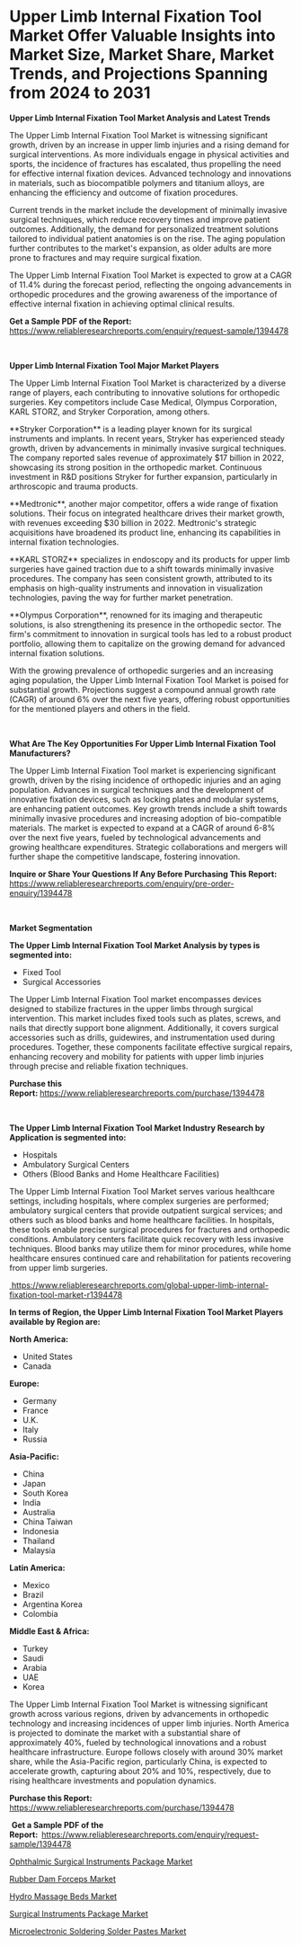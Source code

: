 <p><h1>Upper Limb Internal Fixation Tool Market Offer Valuable Insights into Market Size, Market Share, Market Trends, and Projections Spanning from 2024 to 2031</h1></p><p><strong>Upper Limb Internal Fixation Tool Market Analysis and Latest Trends</strong></p>
<p><p>The Upper Limb Internal Fixation Tool Market is witnessing significant growth, driven by an increase in upper limb injuries and a rising demand for surgical interventions. As more individuals engage in physical activities and sports, the incidence of fractures has escalated, thus propelling the need for effective internal fixation devices. Advanced technology and innovations in materials, such as biocompatible polymers and titanium alloys, are enhancing the efficiency and outcome of fixation procedures.</p><p>Current trends in the market include the development of minimally invasive surgical techniques, which reduce recovery times and improve patient outcomes. Additionally, the demand for personalized treatment solutions tailored to individual patient anatomies is on the rise. The aging population further contributes to the market's expansion, as older adults are more prone to fractures and may require surgical fixation.</p><p>The Upper Limb Internal Fixation Tool Market is expected to grow at a CAGR of 11.4% during the forecast period, reflecting the ongoing advancements in orthopedic procedures and the growing awareness of the importance of effective internal fixation in achieving optimal clinical results.</p></p>
<p><strong>Get a Sample PDF of the Report:&nbsp;</strong> <a href="https://www.reliableresearchreports.com/enquiry/request-sample/1394478">https://www.reliableresearchreports.com/enquiry/request-sample/1394478</a></p>
<p>&nbsp;</p>
<p><strong>Upper Limb Internal Fixation Tool Major Market Players</strong></p>
<p><p>The Upper Limb Internal Fixation Tool Market is characterized by a diverse range of players, each contributing to innovative solutions for orthopedic surgeries. Key competitors include Case Medical, Olympus Corporation, KARL STORZ, and Stryker Corporation, among others.</p><p>**Stryker Corporation** is a leading player known for its surgical instruments and implants. In recent years, Stryker has experienced steady growth, driven by advancements in minimally invasive surgical techniques. The company reported sales revenue of approximately $17 billion in 2022, showcasing its strong position in the orthopedic market. Continuous investment in R&D positions Stryker for further expansion, particularly in arthroscopic and trauma products.</p><p>**Medtronic**, another major competitor, offers a wide range of fixation solutions. Their focus on integrated healthcare drives their market growth, with revenues exceeding $30 billion in 2022. Medtronic's strategic acquisitions have broadened its product line, enhancing its capabilities in internal fixation technologies.</p><p>**KARL STORZ** specializes in endoscopy and its products for upper limb surgeries have gained traction due to a shift towards minimally invasive procedures. The company has seen consistent growth, attributed to its emphasis on high-quality instruments and innovation in visualization technologies, paving the way for further market penetration.</p><p>**Olympus Corporation**, renowned for its imaging and therapeutic solutions, is also strengthening its presence in the orthopedic sector. The firm's commitment to innovation in surgical tools has led to a robust product portfolio, allowing them to capitalize on the growing demand for advanced internal fixation solutions.</p><p>With the growing prevalence of orthopedic surgeries and an increasing aging population, the Upper Limb Internal Fixation Tool Market is poised for substantial growth. Projections suggest a compound annual growth rate (CAGR) of around 6% over the next five years, offering robust opportunities for the mentioned players and others in the field.</p></p>
<p>&nbsp;</p>
<p><strong>What Are The Key Opportunities For Upper Limb Internal Fixation Tool Manufacturers?</strong></p>
<p><p>The Upper Limb Internal Fixation Tool market is experiencing significant growth, driven by the rising incidence of orthopedic injuries and an aging population. Advances in surgical techniques and the development of innovative fixation devices, such as locking plates and modular systems, are enhancing patient outcomes. Key growth trends include a shift towards minimally invasive procedures and increasing adoption of bio-compatible materials. The market is expected to expand at a CAGR of around 6-8% over the next five years, fueled by technological advancements and growing healthcare expenditures. Strategic collaborations and mergers will further shape the competitive landscape, fostering innovation.</p></p>
<p><strong>Inquire or Share Your Questions If Any Before Purchasing This Report:</strong> <a href="https://www.reliableresearchreports.com/enquiry/pre-order-enquiry/1394478">https://www.reliableresearchreports.com/enquiry/pre-order-enquiry/1394478</a></p>
<p>&nbsp;</p>
<p><strong>Market Segmentation</strong></p>
<p><strong>The Upper Limb Internal Fixation Tool Market Analysis by types is segmented into:</strong></p>
<p><ul><li>Fixed Tool</li><li>Surgical Accessories</li></ul></p>
<p><p>The Upper Limb Internal Fixation Tool market encompasses devices designed to stabilize fractures in the upper limbs through surgical intervention. This market includes fixed tools such as plates, screws, and nails that directly support bone alignment. Additionally, it covers surgical accessories such as drills, guidewires, and instrumentation used during procedures. Together, these components facilitate effective surgical repairs, enhancing recovery and mobility for patients with upper limb injuries through precise and reliable fixation techniques.</p></p>
<p><strong>Purchase this Report:&nbsp;</strong><a href="https://www.reliableresearchreports.com/purchase/1394478">https://www.reliableresearchreports.com/purchase/1394478</a></p>
<p>&nbsp;</p>
<p><strong>The Upper Limb Internal Fixation Tool Market Industry Research by Application is segmented into:</strong></p>
<p><ul><li>Hospitals</li><li>Ambulatory Surgical Centers</li><li>Others (Blood Banks and Home Healthcare Facilities)</li></ul></p>
<p><p>The Upper Limb Internal Fixation Tool Market serves various healthcare settings, including hospitals, where complex surgeries are performed; ambulatory surgical centers that provide outpatient surgical services; and others such as blood banks and home healthcare facilities. In hospitals, these tools enable precise surgical procedures for fractures and orthopedic conditions. Ambulatory centers facilitate quick recovery with less invasive techniques. Blood banks may utilize them for minor procedures, while home healthcare ensures continued care and rehabilitation for patients recovering from upper limb surgeries.</p></p>
<p><a href="https://www.reliableresearchreports.com/global-upper-limb-internal-fixation-tool-market-r1394478">&nbsp;https://www.reliableresearchreports.com/global-upper-limb-internal-fixation-tool-market-r1394478</a></p>
<p><strong>In terms of Region, the Upper Limb Internal Fixation Tool Market Players available by Region are:</strong></p>
<p>
    <p> <strong> North America: </strong>
        <ul>
            <li>United States</li>
            <li>Canada</li>
        </ul>
        </p> 
    <p> <strong> Europe: </strong>
        <ul>
            <li>Germany</li>
            <li>France</li>
            <li>U.K.</li>
            <li>Italy</li>
            <li>Russia</li>
        </ul>
        </p> 
    <p> <strong> Asia-Pacific: </strong>
        <ul>
            <li>China</li>
            <li>Japan</li>
            <li>South Korea</li>
            <li>India</li>
            <li>Australia</li>
            <li>China Taiwan</li>
            <li>Indonesia</li>
            <li>Thailand</li>
            <li>Malaysia</li>
        </ul>
        </p> 
    <p> <strong> Latin America: </strong>
        <ul>
            <li>Mexico</li>
            <li>Brazil</li>
            <li>Argentina Korea</li>
            <li>Colombia</li>
        </ul>
        </p> 
    <p> <strong> Middle East & Africa: </strong>
        <ul>
            <li>Turkey</li>
            <li>Saudi</li>
            <li>Arabia</li>
            <li>UAE</li>
            <li>Korea</li>
        </ul>
    </p>
    </p>
<p><p>The Upper Limb Internal Fixation Tool Market is witnessing significant growth across various regions, driven by advancements in orthopedic technology and increasing incidences of upper limb injuries. North America is projected to dominate the market with a substantial share of approximately 40%, fueled by technological innovations and a robust healthcare infrastructure. Europe follows closely with around 30% market share, while the Asia-Pacific region, particularly China, is expected to accelerate growth, capturing about 20% and 10%, respectively, due to rising healthcare investments and population dynamics.</p></p>
<p><strong>Purchase this Report: </strong><a href="https://www.reliableresearchreports.com/purchase/1394478">https://www.reliableresearchreports.com/purchase/1394478</a></p>
<p>&nbsp;<strong>Get a Sample PDF of the Report:&nbsp;&nbsp;</strong><a href="https://www.reliableresearchreports.com/enquiry/request-sample/1394478">https://www.reliableresearchreports.com/enquiry/request-sample/1394478</a></p>
<p><strong></strong></p>
<p><p><a href="https://github.com/CarolynWatkins697/Market-Research-Report-List-1/blob/main/ophthalmic-surgical-instruments-package-market.md">Ophthalmic Surgical Instruments Package Market</a></p><p><a href="https://www.linkedin.com/pulse/rubber-dam-forceps-market-investigation-industry-evolution-ve3hf?trackingId=TK0Z3KlcSXOmPUlUzII1DQ%3D%3D">Rubber Dam Forceps Market</a></p><p><a href="https://www.linkedin.com/pulse/global-hydro-massage-beds-industry-types-applications-i2xzc?trackingId=qoDGOCmaQMqVJt43kZfzHA%3D%3D">Hydro Massage Beds Market</a></p><p><a href="https://github.com/lambertr3e8v/Market-Research-Report-List-1/blob/main/surgical-instruments-package-market.md">Surgical Instruments Package Market</a></p><p><a href="https://issuu.com/reportprime-2/docs/microelectronic-soldering-solder-pa_4f4c59fa458f50">Microelectronic Soldering Solder Pastes Market</a></p></p>